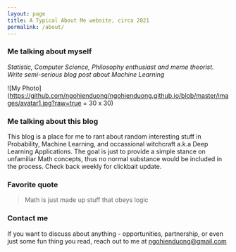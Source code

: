 ```yaml
---
layout: page
title: A Typical About Me website, circa 2021
permalink: /about/
---
```

### Me talking about myself
*Statistic, Computer Science, Philosophy enthusiast and meme theorist. Write semi-serious blog post about Machine Learning*
  
![My Photo](https://github.com/ngohienduong/ngohienduong.github.io/blob/master/images/avatar1.jpg?raw=true = 30 x 30)
### Me talking about this blog
This blog is a place for me to rant about random interesting stuff in Probability, Machine Learning, and occassional witchcraft a.k.a Deep Learning Applications. The goal is just to provide a simple stance on unfamiliar Math concepts, thus no normal substance would be included in the process. Check back weekly for clickbait update.

### Favorite quote

>Math is just made up stuff that obeys logic

### Contact me
If you want to discuss about anything - opportunities, partnership, or even just some fun thing you read, reach out to me at
[ngohienduong@gmail.com](mailto:ngohienduong@gmail.com)
